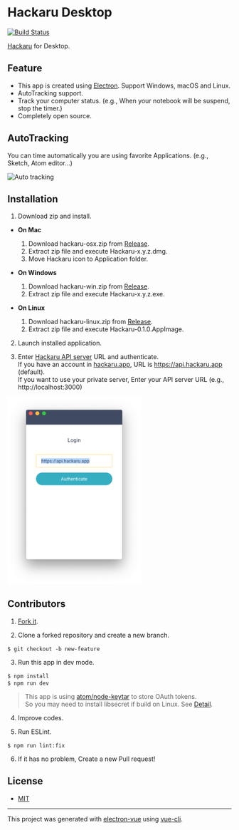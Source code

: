 # Hackaru Desktop

[![Build Status](https://travis-ci.org/ktmouk/hackaru-desktop.svg?branch=master)](https://travis-ci.org/ktmouk/hackaru-desktop)

[Hackaru](https://github.com/ktmouk/hackaru) for Desktop.

## Feature

- This app is created using [Electron](https://github.com/electron/electron). Support Windows, macOS and Linux.
- AutoTracking support.
- Track your computer status. (e.g., When your notebook will be suspend, stop the timer.)
- Completely open source.

## AutoTracking
You can time automatically you are using favorite Applications. (e.g., Sketch, Atom editor...)

![Auto tracking](./docs/images/auto-tracking.gif)

## Installation

1. Download zip and install.
  - **On Mac**
    1. Download hackaru-osx.zip from [Release](https://github.com/ktmouk/hackaru-desktop/releases).
    2. Extract zip file and execute Hackaru-x.y.z.dmg.
    3. Move Hackaru icon to Application folder.

  - **On Windows**
    1. Download hackaru-win.zip from [Release](https://github.com/ktmouk/hackaru-desktop/releases).
    2. Extract zip file and execute Hackaru-x.y.z.exe.

  - **On Linux**
     1. Download hackaru-linux.zip from [Release](https://github.com/ktmouk/hackaru-desktop/releases).
     2. Extract zip file and execute Hackaru-0.1.0.AppImage.

2. Launch installed application.

3. Enter [Hackaru API server](https://github.com/ktmouk/hackaru-api) URL and authenticate.  
   If you have an account in [hackaru.app](https://hackaru.app), URL is https://api.hackaru.app (default).  
   If you want to use your private server, Enter your API server URL (e.g., http://localhost:3000)


  <img src="./docs/images/login_screen.png" width="300">

## Contributors

1. [Fork it](https://github.com/ktmouk/hackaru-desktop/fork).

2. Clone a forked repository and create a new branch.
```
$ git checkout -b new-feature
```

3. Run this app in dev mode.
```
$ npm install
$ npm run dev
```
> This app is using [atom/node-keytar](https://github.com/atom/node-keytar) to store OAuth tokens.  
> So you may need to install libsecret if build on Linux. See [Detail](https://github.com/atom/node-keytar).

4. Improve codes.

5. Run ESLint.
```
$ npm run lint:fix
```

6. If it has no problem, Create a new Pull request!

## License

- [MIT](./LICENSE)

---

This project was generated with [electron-vue](https://github.com/SimulatedGREG/electron-vue) using [vue-cli](https://github.com/vuejs/vue-cli).
